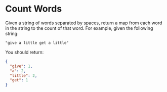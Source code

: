 # Count Words

Given a string of words separated by spaces, return a map from each word in the string to the count of that word. For example, given the following string:

```
"give a little get a little"
```

You should return:

```json
{
  "give": 1,
  "a": 2,
  "little": 2,
  "get": 1
}
```
